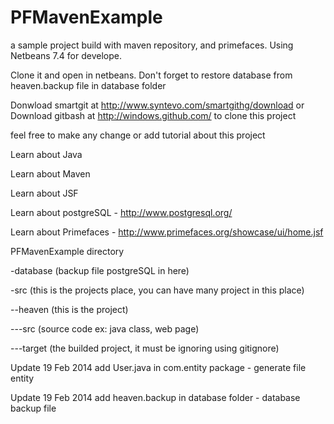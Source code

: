 PFMavenExample
==============

a sample project build with maven repository, and primefaces. Using Netbeans 7.4 for develope.

Clone it and open in netbeans. Don't forget to restore database from heaven.backup file in database folder

Donwload smartgit at http://www.syntevo.com/smartgithg/download or
Download gitbash at http://windows.github.com/
to clone this project

feel free to make any change or add tutorial about this project

Learn about Java

Learn about Maven

Learn about JSF

Learn about postgreSQL - http://www.postgresql.org/

Learn about Primefaces - http://www.primefaces.org/showcase/ui/home.jsf

PFMavenExample directory

-database (backup file postgreSQL in here)

-src (this is the projects place, you can have many project in this place)

--heaven (this is the project)

---src (source code ex: java class, web page)

---target (the builded project, it must be ignoring using gitignore)


Update 19 Feb 2014 add User.java in com.entity package - generate file entity

Update 19 Feb 2014 add heaven.backup in database folder - database backup file

